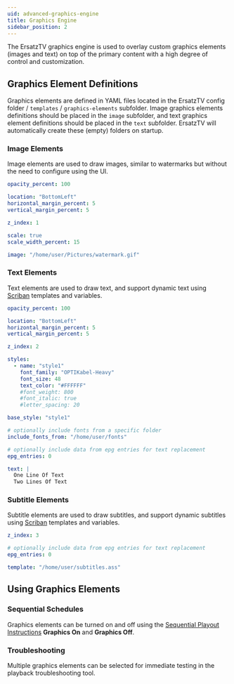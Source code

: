```yaml
---
uid: advanced-graphics-engine
title: Graphics Engine
sidebar_position: 2
---
```


The ErsatzTV graphics engine is used to overlay custom graphics elements (images and text) on top of the primary content with a high degree of control and customization.

## Graphics Element Definitions

Graphics elements are defined in YAML files located in the ErsatzTV config folder / `templates` / `graphics-elements` subfolder. Image graphics elements definitions should be placed in the `image` subfolder, and text graphics element definitions should be placed in the `text` subfolder. ErsatzTV will automatically create these (empty) folders on startup.

### Image Elements

Image elements are used to draw images, similar to watermarks but without the need to configure using the UI.

```yaml
opacity_percent: 100

location: "BottomLeft"
horizontal_margin_percent: 5
vertical_margin_percent: 5

z_index: 1

scale: true
scale_width_percent: 15

image: "/home/user/Pictures/watermark.gif"
```

### Text Elements

Text elements are used to draw text, and support dynamic text using [Scriban](https://github.com/scriban/scriban) templates and variables.

```yaml
opacity_percent: 100

location: "BottomLeft"
horizontal_margin_percent: 5
vertical_margin_percent: 5

z_index: 2

styles:
  - name: "style1"
    font_family: "OPTIKabel-Heavy"
    font_size: 48
    text_color: "#FFFFFF"
    #font_weight: 800
    #font_italic: true
    #letter_spacing: 20

base_style: "style1"

# optionally include fonts from a specific folder
include_fonts_from: "/home/user/fonts"

# optionally include data from epg entries for text replacement
epg_entries: 0

text: |
  One Line Of Text
  Two Lines Of Text
```

### Subtitle Elements

Subtitle elements are used to draw subtitles, and support dynamic subtitles using [Scriban](https://github.com/scriban/scriban) templates and variables.

```yaml
z_index: 3

# optionally include data from epg entries for text replacement
epg_entries: 0

template: "/home/user/subtitles.ass"
```

## Using Graphics Elements

### Sequential Schedules

Graphics elements can be turned on and off using the [Sequential Playout Instructions](/docs/scheduling/sequential/playout) **Graphics On** and **Graphics Off**.

### Troubleshooting

Multiple graphics elements can be selected for immediate testing in the playback troubleshooting tool.
